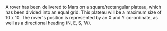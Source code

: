 A rover has been delivered to Mars on a square/rectangular plateau, which has been divided into an equal grid. This plateau will be a maximum size of 10 x 10. The rover's position is represented by an X and Y co-ordinate, as well as a directional heading (N, E, S, W).

